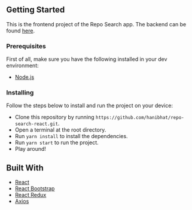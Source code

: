 ## Getting Started
This is the frontend project of the Repo Search app. The backend can be found [here](https://github.com/hanibhat/repo-search-nodejs).
### Prerequisites

First of all, make sure you have the following installed in your dev environment:

- [Node.js](https://nodejs.org/en/)

### Installing

Follow the steps below to install and run the project on your device:

- Clone this repository by running `https://github.com/hanibhat/repo-search-react.git`.
- Open a terminal at the root directory.
- Run `yarn install` to install the dependencies.
- Run `yarn start` to run the project.
- Play around!

## Built With

- [React](https://reactjs.org/)
- [React Bootstrap](https://react-bootstrap.github.io/)
- [React Redux](https://react-redux.js.org/)
- [Axios](https://github.com/axios/axios)
